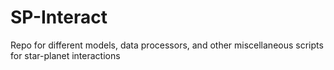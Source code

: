 # SP-Interact
Repo for different models, data processors, and other miscellaneous scripts for star-planet interactions
